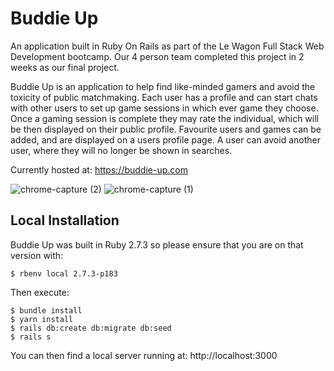 # Buddie Up
An application built in Ruby On Rails as part of the Le Wagon Full Stack Web Development bootcamp. 
Our 4 person team completed this project in 2 weeks as our final project.

Buddie Up is an application to help find like-minded gamers and avoid the toxicity of public matchmaking. Each user has a profile and can start chats with other users to set up game sessions in which ever game they choose. Once a gaming session is complete they may rate the individual, which will be then displayed on their public profile.
Favourite users and games can be added, and are displayed on a users profile page.
A user can avoid another user, where they will no longer be shown in searches.

Currently hosted at: https://buddie-up.com

![chrome-capture (2)](https://user-images.githubusercontent.com/16850455/133082190-8b677751-71fc-4876-981c-250d9adecbf7.jpg)
![chrome-capture (1)](https://user-images.githubusercontent.com/16850455/133082194-50d944bb-dedb-41f8-8add-fe29e19f9558.jpg)


## Local Installation

Buddie Up was built in Ruby 2.7.3 so please ensure that you are on that version with:

``` 
$ rbenv local 2.7.3-p183
```
Then execute:

```
$ bundle install
$ yarn install
$ rails db:create db:migrate db:seed
$ rails s
```
You can then find a local server running at: http://localhost:3000
